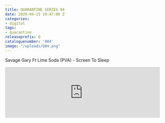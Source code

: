 ```yaml
---
title: QUARANTINE SERIES 04
date: 2020-04-15 19:47:00 Z
categories:
- digital
tags:
- quarantine
releaseprefix: Q
cataloguenumber: '004'
image: "/uploads/Q04.png"
---
```


Savage Gary Ft Lime Soda (PVA) - Screen To Sleep

<iframe width="100%" height="166" scrolling="no" frameborder="no" allow="autoplay" src="https://w.soundcloud.com/player/?url=https%3A//api.soundcloud.com/tracks/784532404&color=%23ffcc00&auto_play=false&hide_related=false&show_comments=true&show_user=true&show_reposts=false&show_teaser=true"></iframe>